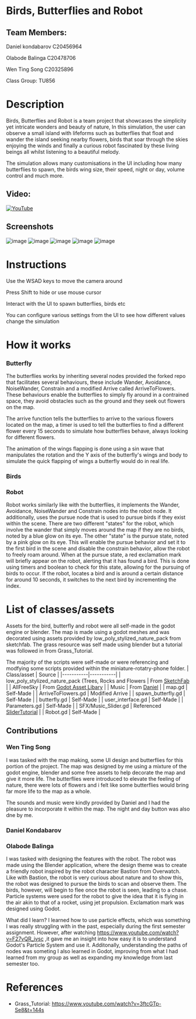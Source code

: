 # Birds, Butterflies and Robot

## Team Members:
Daniel kondabarov C20456964

Olabode Balinga C20478706

Wen Ting Song C20325896

Class Group: TU856

# Description
Birds, Butterflies and Robot is a team project that showcases the simplicity yet intricate wonders and beauty of nature,
In this simulation, the user can observe a small island with lifeforms  such as butterflies that float and wander the island seeking nearby flowers, birds that 
soar through the skies enjoying the winds and finally a curious robot fascinated by these living beings all whilst listening to a beautiful melody.

The simulation allows many customisations in the UI including how many butterflies to spawn, the birds wing size, their speed, night or day, volume control and much more.

## Video:
[![YouTube](https://github.com/PanicAtTheKernal/miniature-rotary-phone/assets/98461233/17c84673-4376-4d21-a9a4-f3100aff07c0)](https://youtu.be/qU3tOcJ82fo)

## Screenshots
![image](https://github.com/PanicAtTheKernal/miniature-rotary-phone/assets/98461233/6b71848a-c5c4-4fe6-bf9e-e192cab1d180)
![image](https://github.com/PanicAtTheKernal/miniature-rotary-phone/assets/98461233/52be68c4-41e2-4231-bef1-7ea87e5e9d46)
![image](https://github.com/PanicAtTheKernal/miniature-rotary-phone/assets/98461233/33d94cab-c71f-4c03-84df-c7556224ef33)
![image](https://github.com/PanicAtTheKernal/miniature-rotary-phone/assets/98461233/d4ea7154-983b-47f2-8949-864556f8c6e8)
![image](https://github.com/PanicAtTheKernal/miniature-rotary-phone/assets/98917947/e975d0a1-f320-4058-a6f3-d8a6c2fd8a94)



# Instructions
Use the WSAD keys to move the camera around

Press Shift to hide or use mouse cursor

Interact with the UI to spawn butterflies, birds etc

You can configure various settings from the UI to see how different values change the simulation


# How it works
### Butterfly
The butterflies works by inheriting several nodes provided the forked repo that facilitates several behaviours,
these include Wander, Avoidance, NoiseWander, Constrain and a modified Arrive called ArriveToFlowers. These behaviours enable
the butterflies to simply fly around in a contrained space, they avoid obstacles such as the ground and they seek out flowers on the map.

The arrive function tells the butterflies to arrive to the various flowers located on the map, a timer is used to tell the butterflies to find a different flower every 15 seconds
to simulate how butterflies behave, always looking for different flowers.

The animation of the wings flapping is done using a sin wave that manipulates the rotation and the Y axis of the butterfly's wings and body
to simulate the quick flapping of wings a butterfly would do in real life.

### Birds

### Robot
Robot works similarly like with the butterflies, it implements the Wander, Avoidance, NoiseWander and Constrain nodes into the robot node. It additionally, uses the pursue node that is used to pursue birds if they exist within the scene. There are two different "states" for the robot, which involve the wander that simply moves around the map if they are no birds, noted by a blue glow on its eye. The other "state" is the pursue state, noted by a pink glow on its eye. This will enable the pursue behavior and set it to the first bird in the scene and disable the constrain behavior, allow the robot to freely roam around. When at the pursue state, a red exclamation mark will briefly appear on the robot, alerting that it has found a bird. This is done using timers and boolean to check for this state, allowing for the pursuing of birds to occur. If the robot, locates a bird and is around a certain distance for around 10 seconds, it switches to the next bird by incrementing the index.

# List of classes/assets
Assets for the bird, butterfly and robot were all self-made in the godot engine or blender. The map is made using a godot meshes and was decorated using
assets provided by low_poly_stylized_nature_pack from sketchfab. The grass resource was self made using blender but a tutorial was followed in from Grass_Tutorial.

The majority of the scripts were self-made or were referencing and modfying some scripts provided within the miniature-rotatry-phone folder.
| Class/asset | Source |
|-----------|-----------|
| low_poly_stylized_nature_pack (Trees, Rocks and Flowers | From [SketchFab](https://sketchfab.com/3d-models/low-poly-stylized-nature-pack-9c773e846c6e4448b26b2cdecb2b91bf) |
| AllFreeSky | From [Godot Asset Libary](https://godotengine.org/asset-library/asset/579) |
| Music | From [Daniel](https://github.com/PanicAtTheKernal/FinalYearProject/tree/main/Assets/Sounds) |
| map.gd | Self-Made |
| ArriveToFlowers.gd | Modified Arrive |
| spawn_butterfly.gd | Self-Made |
| butterfly.gd | Self-Made |
| user_interface.gd | Self-Made |
| Parameters.gd | Self-Made |
| SFX/Music_Slider.gd | Referenced [SliderTutorial](https://www.youtube.com/watch?v=aFkRmtGiZCw&t=44s) |
| Robot.gd | Self-Made |


## Contributions
### Wen Ting Song
I was tasked with the map making, some UI design and butterflies for this portion of the project.
The map was designed by me using a mixture of the godot engine, blender and some free assets to help decorate the map and give it more life.
The butterflies were introduced to elevate the feeling of nature, there were lots of flowers and i felt like some butterflies would bring far more
life to the map as a whole.

The sounds and music were kindly provided by Daniel and I had the pleasure to incorporate it within the map. The night and day button was also dne by me.

### Daniel Kondabarov

### Olabode Balinga
I was tasked with designing the features with the robot. The robot was made using the Blender application, where the design theme was to create a friendly robot inspired by the robot character Bastion from Overwatch. Like with Bastion, the robot is very curious about nature and to show this, the robot was designed to pursue the birds to scan and observe them. The birds, however, will begin to flee once the robot is seen, leading to a chase. Particle systems were used for the robot to give the idea that it is flying in the air akin to that of a rocket, using jet propulsion. Exclamation mark was designed using Godot.

What did I learn?
I learned how to use particle effects, which was something I was really struggling with in the past, especially during the first semester assignment. However, after watching https://www.youtube.com/watch?v=F27vQR_ivsc ,it gave me an insight into how easy it is to understand Godot's Particle System and use it. Additonally, understanding the paths of nodes was someting I also learned in Godot, improving from what I had learned from my group as well as expanding my knowledge from last semester too.

# References
* Grass_Tutorial: https://www.youtube.com/watch?v=3ftcGTp-Se8&t=144s
